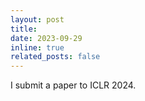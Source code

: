 ```yaml
---
layout: post
title: 
date: 2023-09-29
inline: true
related_posts: false
---
```


I submit a paper to ICLR 2024.